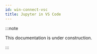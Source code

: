 ```yaml
---
id: win-connect-vsc
title: Jupyter in VS Code
---
```


:::note

This documentation is under construction.

:::

